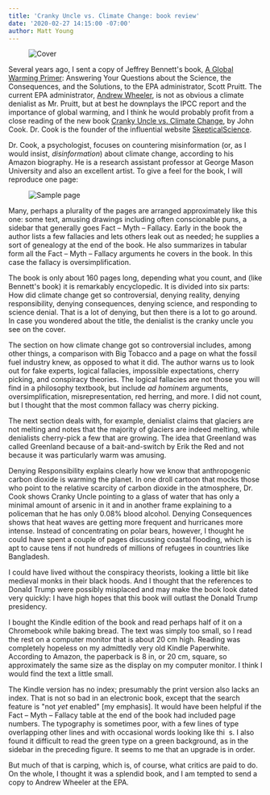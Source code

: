 ```yaml
---
title: 'Cranky Uncle vs. Climate Change: book review'
date: '2020-02-27 14:15:00 -07:00'
author: Matt Young
---
```

<figure>
<img src="{{ site.baseurl }}/uploads/2020/Cranky_Uncle_Cover_600.jpg" alt="Cover"/>
<figcaption>
</figcaption>
</figure>

Several years ago, I sent a copy of Jeffrey Bennett's book, [A Global Warming Primer](https://www.amazon.com/Global-Warming-Primer-Answering-Consequences/dp/1937548783): Answering Your Questions about the Science, the Consequences, and the Solutions, to the EPA administrator, Scott Pruitt. The current EPA administrator, [Andrew Wheeler](https://en.wikipedia.org/wiki/Andrew_R._Wheeler), is not as obvious a climate denialist as Mr. Pruitt, but at best he downplays the IPCC report and the importance of global warming, and I think he would probably profit from a close reading of the new book [Cranky Uncle vs. Climate Change](https://www.amazon.com/dp/B07RBPNJH3/), by John Cook. Dr. Cook is the founder of the influential website [SkepticalScience](https://skepticalscience.com/).

Dr. Cook, a psychologist, focuses on countering misinformation (or, as I would insist, *disinformation*) about climate change, according to his Amazon biography. He is a research assistant professor at George Mason University and also an excellent artist. To give a feel for the book, I will reproduce one page:

<!--more-->

<figure>
<img src="{{ site.baseurl }}/uploads/2020/Cranky_Uncle_p96_600.jpg" alt="Sample page"/>
<figcaption>
</figcaption>
</figure>

Many, perhaps a plurality of the pages are arranged approximately like this one: some text, amusing drawings including often conscionable puns, a sidebar that generally goes Fact – Myth – Fallacy.  Early in the book the author lists a few fallacies and lets others leak out as needed; he supplies a sort of genealogy at the end of the book. He also summarizes in tabular form all the Fact – Myth – Fallacy arguments he covers in the book. In this case the fallacy is oversimplification.

The book is only about 160 pages long, depending what you count, and (like Bennett's book) it is remarkably encyclopedic. It is divided into six parts: How did climate change get so controversial, denying reality, denying responsibility, denying consequences, denying science, and responding to science denial. That is a lot of denying, but then there is a lot to go around. In case you wondered about the title, the denialist is the cranky uncle you see on the cover.

The section on how climate change got so controversial includes, among other things, a comparison with Big Tobacco and a page on what the fossil fuel industry knew, as opposed to what it did. The author warns us to look out for fake experts, logical fallacies, impossible expectations, cherry picking, and conspiracy theories. The logical fallacies are not those you will find in a philosophy textbook, but include *ad hominem* arguments, oversimplification, misrepresentation, red herring, and more. I did not count, but I thought that the most common fallacy was cherry picking.

The next section deals with, for example, denialist claims that glaciers are not melting and notes that the majority of glaciers are indeed melting, while denialists cherry-pick a few that are growing. The idea that Greenland was called Greenland because of a bait-and-switch by Erik the Red and not because it was particularly warm was amusing.

Denying Responsibility explains clearly how we know that anthropogenic carbon dioxide is warming the planet. In one droll cartoon that mocks those who point to the relative scarcity of carbon dioxide in the atmosphere, Dr. Cook shows Cranky Uncle pointing to a glass of water that has only a minimal amount of arsenic in it and in another frame explaining to a policeman that he has only 0.08% blood alcohol. Denying Consequences shows that heat waves are getting more frequent and hurricanes more intense. Instead of concentrating on polar bears, however, I thought he could have spent a couple of pages discussing coastal flooding, which is apt to cause tens if not hundreds of millions of refugees in countries like Bangladesh.

I could have lived without the conspiracy theorists, looking a little bit like medieval monks in their black hoods. And I thought that the references to Donald Trump were possibly misplaced and may make the book look dated very quickly: I have high hopes that this book will outlast the Donald Trump presidency.
 
I bought the Kindle edition of the book and read perhaps half of it on a Chromebook while baking bread. The text was simply too small, so I read the rest on a computer monitor that is about 20&nbsp;cm high. Reading was completely hopeless on my admittedly very old Kindle Paperwhite. According to Amazon, the paperback is 8&nbsp;in, or 20&nbsp;cm, square, so approximately the same size as the display on my computer monitor. I think I would find the text a little small.

The Kindle version has no index; presumably the print version also lacks an index. That is not so bad in an electronic book, except that the search feature is "not *yet* enabled" [my emphasis]. It would have been helpful if the Fact – Myth – Fallacy table at the end of the book had included page numbers. The typography is sometimes poor, with a few lines of type overlapping other lines and with occasional words looking like thi&nbsp;&nbsp;s. I also found it difficult to read the green type on a green background, as in the sidebar in the preceding figure. It seems to me that an upgrade is in order.

But much of that is carping, which is, of course, what critics are paid to do. On the whole, I thought it was a splendid book, and I am tempted to send a copy to Andrew Wheeler at the EPA.

